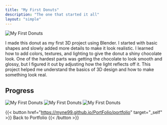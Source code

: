 ```yaml
---
title: "My First Donuts"
description: "The one that started it all"
layout: "simple"
---
```


![My First Donuts](/img/portfolio/donut.png)

I made this donut as my first 3D project using Blender. I started with basic shapes and slowly added more details to make it look realistic. I learned how to add colors, textures, and lighting to give the donut a shiny chocolate look. One of the hardest parts was getting the chocolate to look smooth and glossy, but I figured it out by adjusting how the light reflects off it. This project helped me understand the basics of 3D design and how to make something look real.

## Progress

![My First Donuts](/img/portfolio/donuts_lol.png)
 ![My First Donuts](/img/portfolio/donut_yay.png) 
![My First Donuts](/img/portfolio/donuts.png)

{{< button href="https://myne99.github.io/PortFolio/portfolio" target="_self" >}}
Back to Portfolio
{{< /button >}}



